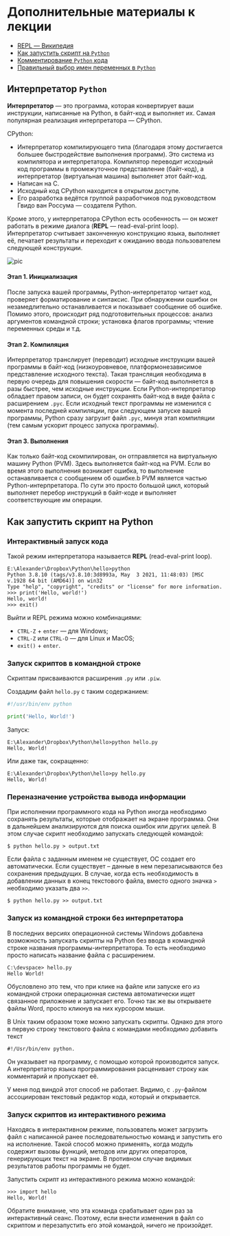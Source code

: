 # Дополнительные материалы к лекции

* [REPL — Википедия](https://ru.wikipedia.org/wiki/REPL)
* [Как запустить скрипт на `Python`](https://mkdev.me/ru/posts/kak-zapustit-skript-na-python)
* [Комментирование `Python` кода](https://dev-gang.ru/article/kommentirovanie-python-koda-auf6lgv2vv/)
* [Правильный выбор имен переменных в `Python`](https://pythonlearn.ru/python-dlya-nachinayushhix/imena-dlya-peremennyx-v-python/)

## Интерпретатор `Python`
**Интерпретатор** — это программа, которая конвертирует ваши инструкции, написанные на Python, в байт-код и выполняет их. Самая популярная реализация интерпретатора — CPython.

CPython:

* Интерпретатор компилирующего типа (благодаря этому достигается большее быстродействие выполнения программ). Это система из компилятора и интерпретатора. Компилятор переводит исходный код программы в промежуточное представление (байт-код), а интерпретатор (виртуальная машина) выполняет этот байт-код.
* Написан на C.
* Исходный код CPython находится в открытом доступе.
* Его разработка ведётся группой разработчиков под руководством Гвидо ван Россума — создателя Python.

Кроме этого, у интерпретатора CPython есть особенность — он может работать в режиме диалога (**REPL** — read-eval-print loop). Интерпретатор считывает законченную конструкцию языка, выполняет её, печатает результаты и переходит к ожиданию ввода пользователем следующей конструкции.

![pic](https://pythonchik.ru/pic/lb1/intext_630d6d5f-9f11-467b-afbb-73fc6c7f01df_original.svg)

#### Этап 1. Инициализация
После запуска вашей программы, Python-интерпретатор читает код, проверяет форматирование и синтаксис. При обнаружении ошибки он незамедлительно останавливается и показывает сообщение об ошибке. Помимо этого, происходит ряд подготовительных процессов: анализ аргументов командной строки; установка флагов программы; чтение переменных среды и т.д.

#### Этап 2. Компиляция
Интерпретатор транслирует (переводит) исходные инструкции вашей программы в байт-код (низкоуровневое, платформонезависимое представление исходного текста). Такая трансляция необходима в первую очередь для повышения скорости — байт-код выполняется в разы быстрее, чем исходные инструкции.
Если Python-интерпретатор обладает правом записи, он будет сохранять байт-код в виде файла с расширением `.pyc`. Если исходный текст программы не изменился с момента последней компиляции, при следующем запуске вашей программы, Python сразу загрузит файл `.pyc`, минуя этап компиляции (тем самым ускорит процесс запуска программы).

#### Этап 3. Выполнения
Как только байт-код скомпилирован, он отправляется на виртуальную машину Python (PVM). Здесь выполняется байт-код на PVM. Если во время этого выполнения возникает ошибка, то выполнение останавливается с сообщением об ошибке.b PVM является частью Python-интерпретатора. По сути это просто большой цикл, который выполняет перебор инструкций в байт-коде и выполняет соответствующие им операции.

## Как запустить скрипт на Python
### Интерактивный запуск кода
Такой режим интерпретатора называется **REPL** (read-eval-print loop).
```
E:\Alexander\Dropbox\Python\hello>python
Python 3.8.10 (tags/v3.8.10:3d8993a, May  3 2021, 11:48:03) [MSC v.1928 64 bit (AMD64)] on win32
Type "help", "copyright", "credits" or "license" for more information.
>>> print('Hello, world!')
Hello, world!
>>> exit()
```
Выйти и REPL режима можно комбинациями:

* `CTRL-Z` + `enter` — для Windows;
* `CTRL-Z` или `CTRL-D` — для Linux и MacOS;
* `exit()` + `enter`.

### Запуск скриптов в командной строке
Скриптам  присваиваются расширения `.py` или `.piw`.

Создадим файл `hello.py` с таким содержанием:
```python
#!/usr/bin/env python

print('Hello, World!')
```
Запуск:
```
E:\Alexander\Dropbox\Python\hello>python hello.py
Hello, World!
```
Или даже так, сокращенно:
```
E:\Alexander\Dropbox\Python\hello>py hello.py
Hello, World!
```
### Переназначение устройства вывода информации
При исполнении программного кода на Python иногда необходимо сохранять результаты, которые отображает на экране программа. Они в дальнейшем анализируются для поиска ошибок или других целей. В этом случае скрипт необходимо запускать следующей командой:
```
$ python hello.py > output.txt
```
Если файла с заданным именем не существует, ОС создает его автоматически. Если существует – данные в нем перезаписываются без сохранения предыдущих. В случае, когда есть необходимость в добавлении данных в конец текстового файла, вместо одного значка `>` необходимо указать два `>>`.
```
$ python hello.py >> output.txt
```

### Запуск из командной строки без интерпретатора
В последних версиях операционной системы Windows добавлена возможность запускать скрипты на Python без ввода в командной строке названия программы-интерпретатора. То есть необходимо просто написать название файла с расширением.
```
C:\devspace> hello.py
Hello World!
```
Обусловлено это тем, что при клике на файле или запуске его из командной строки операционная система автоматически ищет связанное приложение и запускает его. Точно так же вы открываете файлы Word, просто кликнув на них курсором мыши.

В Unix таким образом тоже можно запускать скрипты. Однако для этого в первую строку текстового файла с командами необходимо добавить текст 
```
#!/Usr/bin/env python. 
```
Он указывает на программу, с помощью которой производится запуск. А интерпретатор языка программирования расценивает строку как комментарий и пропускает её.

У меня под виндой этот способ не работает. Видимо, с `.py`-файлом ассоциирован текстовый редактор кода, который и открывается.

### Запуск скриптов из интерактивного режима
Находясь в интерактивном режиме, пользователь может загрузить файл с написанной ранее последовательностью команд и запустить его на исполнение. Такой способ можно применять, когда модуль содержит вызовы функций, методов или других операторов, генерирующих текст на экране. В противном случае видимых результатов работы программы не будет.

Запустить скрипт из интерактивного режима можно командой:
```
>>> import hello
Hello, World!
```
Обратите внимание, что эта команда срабатывает один раз за интерактивный сеанс. Поэтому, если внести изменения в файл со скриптом и перезапустить его этой командой, ничего не произойдет.
